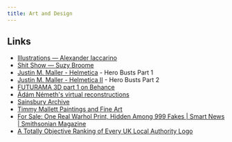 ```yaml
---
title: Art and Design
---
```


## Links

- [Illustrations — Alexander Iaccarino](http://www.alexanderiaccarino.com/illustrations)
- [Shit Show — Suzy Broome](https://www.suzybroome.com/shop/p/shit-show)
- [Justin M. Maller - Helmetica](http://www.justinmaller.com/project/helmetica/) - Hero Busts Part 1
- [Justin M. Maller - Helmetica II](http://www.justinmaller.com/project/helmetica-ii/) - Hero Busts Part 2
- [FUTURAMA 3D part 1 on Behance](https://www.behance.net/gallery/18362139/FUTURAMA-3D-part-1)
- [Ádám Németh's virtual reconstructions](https://virtualreconstruction.com/wp/)
- [Sainsbury Archive](https://www.sainsburyarchive.org.uk/catalogue/search/search/ewao-with_image:on--ewao-everywhere:sapkcpro1)
- [Timmy Mallett Paintings and Fine Art](https://www.mallettspallette.co.uk/)
- [For Sale: One Real Warhol Print, Hidden Among 999 Fakes | Smart News | Smithsonian Magazine](https://www.smithsonianmag.com/smart-news/art-pranksters-sell-one-real-warhol-print-amid-999-fake-ones-180978975/)
- [A Totally Objective Ranking of Every UK Local Authority Logo](https://robin-cg.medium.com/a-totally-objective-ranking-of-every-uk-local-authority-logo-b76e8f7efd5a)